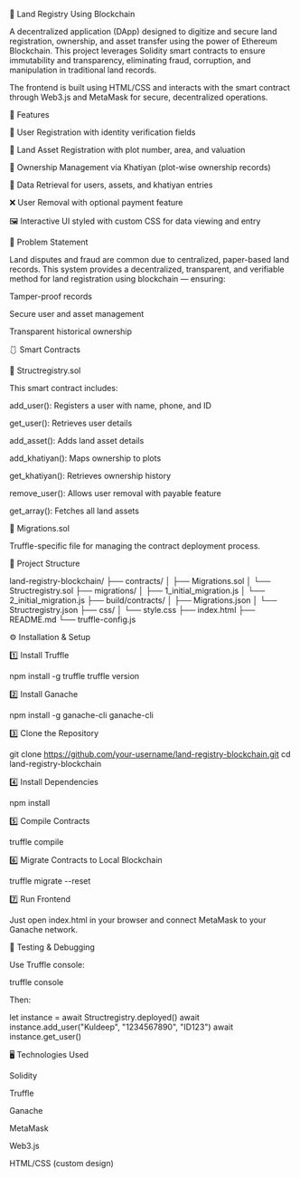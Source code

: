 🏡 Land Registry Using Blockchain

A decentralized application (DApp) designed to digitize and secure land registration, ownership, and asset transfer using the power of Ethereum Blockchain. This project leverages Solidity smart contracts to ensure immutability and transparency, eliminating fraud, corruption, and manipulation in traditional land records.

The frontend is built using HTML/CSS and interacts with the smart contract through Web3.js and MetaMask for secure, decentralized operations.

📌 Features

🔐 User Registration with identity verification fields

📄 Land Asset Registration with plot number, area, and valuation

📘 Ownership Management via Khatiyan (plot-wise ownership records)

🔎 Data Retrieval for users, assets, and khatiyan entries

❌ User Removal with optional payment feature

🖼️ Interactive UI styled with custom CSS for data viewing and entry

📖 Problem Statement

Land disputes and fraud are common due to centralized, paper-based land records. This system provides a decentralized, transparent, and verifiable method for land registration using blockchain — ensuring:

Tamper-proof records

Secure user and asset management

Transparent historical ownership

🩱 Smart Contracts

📁 Structregistry.sol

This smart contract includes:

add_user(): Registers a user with name, phone, and ID

get_user(): Retrieves user details

add_asset(): Adds land asset details

add_khatiyan(): Maps ownership to plots

get_khatiyan(): Retrieves ownership history

remove_user(): Allows user removal with payable feature

get_array(): Fetches all land assets

📁 Migrations.sol

Truffle-specific file for managing the contract deployment process.

📂 Project Structure

land-registry-blockchain/
├── contracts/
│   ├── Migrations.sol
│   └── Structregistry.sol
├── migrations/
│   ├── 1_initial_migration.js
│   └── 2_initial_migration.js
├── build/contracts/
│   ├── Migrations.json
│   └── Structregistry.json
├── css/
│   └── style.css
├── index.html
├── README.md
└── truffle-config.js

⚙️ Installation & Setup

1️⃣ Install Truffle

npm install -g truffle
truffle version

2️⃣ Install Ganache

npm install -g ganache-cli
ganache-cli

3️⃣ Clone the Repository

git clone https://github.com/your-username/land-registry-blockchain.git
cd land-registry-blockchain

4️⃣ Install Dependencies

npm install

5️⃣ Compile Contracts

truffle compile

6️⃣ Migrate Contracts to Local Blockchain

truffle migrate --reset

7️⃣ Run Frontend

Just open index.html in your browser and connect MetaMask to your Ganache network.

🧪 Testing & Debugging

Use Truffle console:

truffle console

Then:

let instance = await Structregistry.deployed()
await instance.add_user("Kuldeep", "1234567890", "ID123")
await instance.get_user()

🖥️ Technologies Used

Solidity

Truffle

Ganache

MetaMask

Web3.js

HTML/CSS (custom design)
